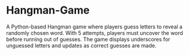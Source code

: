 # Hangman-Game
A Python-based Hangman game where players guess letters to reveal a randomly chosen word. With 5 attempts, players must uncover the word before running out of guesses. The game displays underscores for unguessed letters and updates as correct guesses are made.
